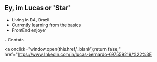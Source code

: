 ## Ey, im Lucas or 'Star'

-  Living in BA, Brazil 
-  Currently learning from the basics
-  FrontEnd enjoyer
<div  class="contato"> 
  - Contato <br>
  
  <a onclick="window.open(this.href,'_blank');return false;" href="https://www.linkedin.com/in/lucas-bernardo-697559219/%22%3E<img src="https://img.shields.io/badge/LinkedIn-0077B5?style=for-the-badge&logo=linkedin&logoColor=white" alt=""></a>
 
<a onclick="window.open(this.href,'_blank');return false;" href="https://www.instagram.com/star.ch1/"><img src="https://img.shields.io/badge/-Instagram-%23E4405F?style=for-the-badge&logo=instagram&logoColor=white" alt="">
 

</div> 
